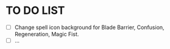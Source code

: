 # TO DO LIST

- [ ] Change spell icon background for Blade Barrier, Confusion, Regeneration, Magic Fist.
- [ ] ...
